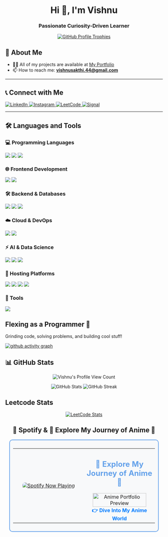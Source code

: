 <h1 align="center">Hi 👋, I'm Vishnu</h1> 
<h3 align="center">Passionate Curiosity-Driven Learner</h3>

<p align="center">
  <a href="https://github.com/ryo-ma/github-profile-trophy">
    <img src="https://github-profile-trophy.vercel.app/?username=vishnus1793&theme=onedark&no-bg=true&no-frame=true" alt="GitHub Profile Trophies" />
  </a>
</p>

## 🚀 About Me
- 👨‍💻 All of my projects are available at [My Portfolio](https://port-folio-nine-lovat.vercel.app/)
- 📫 How to reach me: **vishnusakthi.44@gmail.com**

---

## 📞 Connect with Me
<p align="left">
  <a href="https://www.linkedin.com/in/vishnu-s-0477ba246/" target="blank">
    <img src="https://img.shields.io/badge/LinkedIn-0A66C2?style=for-the-badge&logo=linkedin&logoColor=white" alt="LinkedIn" />
  </a>
  <a href="https://instagram.com/ivishnu1793" target="blank">
    <img src="https://img.shields.io/badge/Instagram-E4405F?style=for-the-badge&logo=instagram&logoColor=white" alt="Instagram" />
  </a>
  <a href="https://www.leetcode.com/vishnu1793" target="blank">
    <img src="https://img.shields.io/badge/LeetCode-FFA116?style=for-the-badge&logo=leetcode&logoColor=black" alt="LeetCode" />
  </a>
  <a href="https://signal.me/#eu/Pjsj-DYDMmFZBKgu2O8FIl3dKtsVVuXeb2HHI2DFN4S931ZTjipOLaa9TIcSwDeX" target="blank">
    <img src="https://img.shields.io/badge/Signal-3A76F0?style=for-the-badge&logo=signal&logoColor=white" alt="Signal" />
  </a>
</p>

---

## 🛠️ Languages and Tools

### 💻 Programming Languages  
<p>  
  <a href="https://www.python.org/doc/"><img src="https://img.shields.io/badge/Python-3776AB?style=for-the-badge&logo=python&logoColor=white" /></a>  
  <a href="https://docs.oracle.com/en/java/"><img src="https://img.shields.io/badge/Java-007396?style=for-the-badge&logo=java&logoColor=white" /></a>  
  <a href="https://developer.mozilla.org/en-US/docs/Web/JavaScript"><img src="https://img.shields.io/badge/JavaScript-F7DF1E?style=for-the-badge&logo=javascript&logoColor=black" /></a>  
</p>  

### 🌐 Frontend Development  
<p>  
  <a href="https://react.dev/learn"><img src="https://img.shields.io/badge/React-61DAFB?style=for-the-badge&logo=react&logoColor=black" /></a>  
  <a href="https://help.figma.com/hc/en-us"><img src="https://img.shields.io/badge/Figma-F24E1E?style=for-the-badge&logo=figma&logoColor=white" /></a>  
</p>  

### 🛠 Backend & Databases  
<p>  
  <a href="https://nodejs.org/en/docs/"><img src="https://img.shields.io/badge/Node.js-339933?style=for-the-badge&logo=node.js&logoColor=white" /></a>  
  <a href="https://www.mongodb.com/docs/"><img src="https://img.shields.io/badge/MongoDB-47A248?style=for-the-badge&logo=mongodb&logoColor=white" /></a>  
  <a href="https://github.com/vishnus1793/Obsidian_Notes/blob/main/MySql.md"><img src="https://img.shields.io/badge/MySQL-4479A1?style=for-the-badge&logo=mysql&logoColor=white" /></a>
</p>

### ☁️ Cloud & DevOps
<p>
  <a href="https://github.com/vishnus1793/Obsidian_Notes/blob/main/AWS.md"><img src="https://img.shields.io/badge/AWS-232F3E?style=for-the-badge&logo=amazon-aws&logoColor=white" /></a>
  <a href="https://github.com/vishnus1793/Obsidian_Notes/blob/main/Docker.md"><img src="https://img.shields.io/badge/Docker-2496ED?style=for-the-badge&logo=docker&logoColor=white" /></a>
<!--   <img src="https://img.shields.io/badge/Kubernetes-326CE5?style=for-the-badge&logo=kubernetes&logoColor=white" /> -->
</p>

### ⚡ AI & Data Science  
<p>  
  <a href="https://www.tensorflow.org/"><img src="https://img.shields.io/badge/TensorFlow-FF6F00?style=for-the-badge&logo=tensorflow&logoColor=white" /></a>  
  <a href="https://pytorch.org/docs/stable/index.html"><img src="https://img.shields.io/badge/PyTorch-EE4C2C?style=for-the-badge&logo=pytorch&logoColor=white" /></a>  
    <a href="https://scikit-learn.org/stable/index.html"><img src="https://img.shields.io/badge/ScikitLearn-F7931E?style=for-the-badge&logo=scikit-learn&logoColor=white" /></a>  
</p> 

### 🚀 Hosting Platforms  
<p>  
  <a href="https://render.com/docs"><img src="https://img.shields.io/badge/Render-46E3B7?style=for-the-badge&logo=render&logoColor=black" /></a>  
  <a href="https://vercel.com/docs"><img src="https://img.shields.io/badge/Vercel-000000?style=for-the-badge&logo=vercel&logoColor=white" /></a>  
  <a href="https://docs.streamlit.io/"><img src="https://img.shields.io/badge/Streamlit-FF4B4B?style=for-the-badge&logo=streamlit&logoColor=white" /></a>  
  <a href="https://localxpose.io/docs"><img src="https://img.shields.io/badge/LocalXpose-1D2D50?style=for-the-badge&logo=localxpose&logoColor=white" /></a>  
</p>

### 🔑 Tools 
<p><a href="https://bitwarden.com/">
  <img src="https://camo.githubusercontent.com/ff98cdc123c03716521aa80f6a8092a16e0596325b0dd1ad80547f9ccc45046a/68747470733a2f2f696d672e736869656c64732e696f2f62616467652f62697477617264656e2d2532333137354444432e7376673f7374796c653d666f722d7468652d6261646765266c6f676f3d62697477617264656e266c6f676f436f6c6f723d7768697465" /></a>

</p>

## Flexing as a Programmer 🚀  
Grinding code, solving problems, and building cool stuff!  


[![github activity graph](https://github-readme-activity-graph.vercel.app/graph?username=vishnus1793&bg_color=000000&color=ffffff&line=51f565&point=ffffff&area=true&hide_border=true)](https://github.com/ashutosh00710/github-readme-activity-graph)
<!-- <img src="https://raw.githubusercontent.com/Rithik20041/Rithik20041/output/snake.svg" alt="Snake animation" /> -->

## 📊 GitHub Stats

<p align="center">
  <img src="https://komarev.com/ghpvc/?username=vishnus1793&color=green" alt="Vishnu's Profile View Count">
</p>


<p align="center">
  <img src="https://github-readme-stats.vercel.app/api?username=vishnus1793&show_icons=true&theme=radical" alt="GitHub Stats" />
  <img src="https://github-readme-streak-stats.herokuapp.com/?user=vishnus1793&theme=radical" alt="GitHub Streak" />
</p>




## Leetcode Stats

<p align="center">
  <a href="https://leetcode.com/vishnu1793" target="_blank">
    <img title="LeetCode Stats" alt="LeetCode Stats" src="https://leetcard.jacoblin.cool/vishnu1793?ext=heatmap" />
  </a>
</p>

<div align="center">
  

## 🎵 Spotify & 🎴 Explore My Journey of Anime 🎌  

<div align="center" style="border: 2px solid #62a0ea; border-radius: 10px; padding: 10px; background-color: #f8f9fa; width: 90%; max-width: 800px;">
<table>
  <tr>
    <td align="center" width="50%">
      <a href="https://spotify-github-profile.kittinanx.com/api/view?uid=31n3twwswu6rnlsqw74ptht4445y&redirect=true">
        <img src="https://spotify-github-profile.kittinanx.com/api/view?uid=31n3twwswu6rnlsqw74ptht4445y&cover_image=false&theme=default&show_offline=false&background_color=62a0ea&interchange=false" alt="Spotify Now Playing" style="border-radius: 8px;">
      </a>
    </td>
    <td align="center" width="50%">
      <h2 style="color: #62a0ea;">🎴 Explore My Journey of Anime 🎌</h2>
      <a href="https://animesite-zeta.vercel.app/">
        <img src="https://raw.githubusercontent.com/vishnus1793/Wallpapers/main/SoloLeveling%20Game.gif" alt="Anime Portfolio Preview" width="90%" style="border-radius: 8px;">
      </a>
      <br>
      <a href="https://animesite-zeta.vercel.app/" style="font-weight: bold; font-size: 16px; text-decoration: none; color: #007bff;">👉 Dive Into My Anime World</a>
    </td>
  </tr>
</table>
</div>


